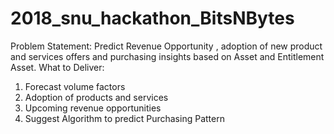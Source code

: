 # 2018_snu_hackathon_BitsNBytes
Problem Statement: Predict Revenue Opportunity , adoption of new product and services offers and purchasing insights based on Asset and Entitlement Asset.
What to Deliver:
1. Forecast volume factors 
2. Adoption of products and services
3. Upcoming revenue opportunities
4. Suggest Algorithm to predict Purchasing Pattern
